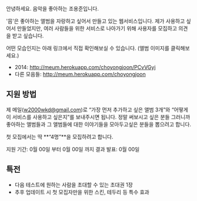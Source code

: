 안녕하세요. 음악을 좋아하는 조용준입니다.

'믐'은 좋아하는 앨범을 자랑하고 싶어서 만들고 있는 웹서비스입니다.
제가 사용하고 싶어서 만들었지만, 여러 사람들을 위한 서비스로 나아가기 위해 사용자를 모집하고 의견을 받고 싶습니다.

어떤 모습인지는 아래 링크에서 직접 확인해보실 수 있습니다.
(앨범 이미지를 클릭해보세요.)
- 2014:  http://meum.herokuapp.com/choyongjoon/PCvVGyj
- 다른 모음들: http://meum.herokuapp.com/choyongjoon

## 지원 방법
제 메일(w2000wkd@gmail.com)로 “가장 먼저 추가하고 싶은 앨범 3개”와 “어떻게 이 서비스를 사용하고 싶은지”를 보내주시면 됩니다. 정말 써보시고 싶은 분들 그러니까 좋아하는 앨범들과 그 앨범들에 대한 이야기들을 모아두고싶은 분들을 뽑으려고 합니다.

첫 모집에서는 딱 **“4명”**을 모집하려고 합니다. 

지원 기간: 0월 00일 부터 0월 00일 까지
결과 발표: 0월 00일

## 특전
- 다음 테스트에 원하는 사람을 초대할 수 있는 초대권 1장
- 추후 업데이트 시 첫 모집자만을 위한 스킨, 테두리 등 특수 효과
